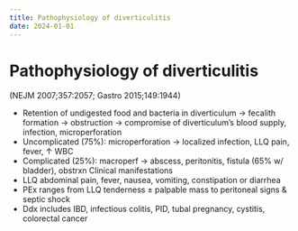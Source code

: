 ```yaml
---
title: Pathophysiology of diverticulitis
date: 2024-01-01
---
```

# Pathophysiology of diverticulitis

(NEJM 2007;357:2057; Gastro 2015;149:1944)

* Retention of undigested food and bacteria in diverticulum → fecalith formation → obstruction → compromise of diverticulum’s blood supply, infection, microperforation
* Uncomplicated (75%): microperforation → localized infection, LLQ pain, fever, ↑ WBC
* Complicated (25%): macroperf → abscess, peritonitis, fistula (65% w/ bladder), obstrxn
Clinical manifestations
* LLQ abdominal pain, fever, nausea, vomiting, constipation or diarrhea
* PEx ranges from LLQ tenderness ± palpable mass to peritoneal signs & septic shock
* Ddx includes IBD, infectious colitis, PID, tubal pregnancy, cystitis, colorectal cancer
